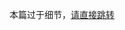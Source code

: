 本篇过于细节，[请直接跳转](https://mq-b.github.io/Modern-Cpp-templates-tutorial/md/%E7%AC%AC%E4%B8%80%E9%83%A8%E5%88%86-%E5%9F%BA%E7%A1%80%E7%9F%A5%E8%AF%86/02%E7%B1%BB%E6%A8%A1%E6%9D%BF#%E6%9C%89%E9%BB%98%E8%AE%A4%E5%AE%9E%E5%8F%82%E7%9A%84%E6%A8%A1%E6%9D%BF%E5%BD%A2%E5%8F%82)
